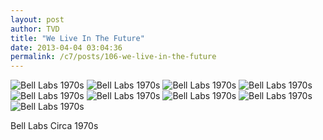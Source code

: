 ```yaml
---
layout: post
author: TVD
title: "We Live In The Future"
date: 2013-04-04 03:04:36
permalink: /c7/posts/106-we-live-in-the-future
---
```


 <img src="http://techoctave.com/c7/static/bell1.jpg" title="Bell Labs 1970s"/>

 <img src="http://techoctave.com/c7/static/bell2.jpg" title="Bell Labs 1970s"/>

 <img src="http://techoctave.com/c7/static/bell3.jpg" title="Bell Labs 1970s"/>

 <img src="http://techoctave.com/c7/static/bell4.jpg" title="Bell Labs 1970s"/>

 <img src="http://techoctave.com/c7/static/bell5.jpg" title="Bell Labs 1970s"/>

 <img src="http://techoctave.com/c7/static/bell6.jpg" title="Bell Labs 1970s"/>

 <img src="http://techoctave.com/c7/static/bell7.jpg" title="Bell Labs 1970s"/>

 <img src="http://techoctave.com/c7/static/bell8.jpg" title="Bell Labs 1970s"/>

 <img src="http://techoctave.com/c7/static/bell9.jpg" title="Bell Labs 1970s"/>

Bell Labs Circa 1970s
